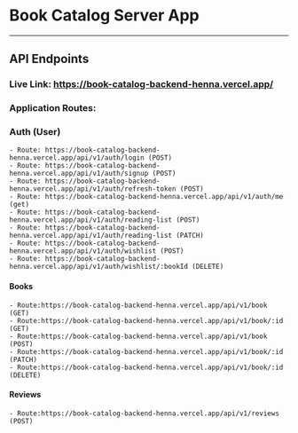 # Book Catalog Server App

<hr>

## API Endpoints

### Live Link: https://book-catalog-backend-henna.vercel.app/

### Application Routes:

### Auth (User)

    - Route: https://book-catalog-backend-henna.vercel.app/api/v1/auth/login (POST)
    - Route: https://book-catalog-backend-henna.vercel.app/api/v1/auth/signup (POST)
    - Route: https://book-catalog-backend-henna.vercel.app/api/v1/auth/refresh-token (POST)
    - Route: https://book-catalog-backend-henna.vercel.app/api/v1/auth/me (get)
    - Route: https://book-catalog-backend-henna.vercel.app/api/v1/auth/reading-list (POST)
    - Route: https://book-catalog-backend-henna.vercel.app/api/v1/auth/reading-list (PATCH)
    - Route: https://book-catalog-backend-henna.vercel.app/api/v1/auth/wishlist (POST)
    - Route: https://book-catalog-backend-henna.vercel.app/api/v1/auth/wishlist/:bookId (DELETE)

#### Books

    - Route:https://book-catalog-backend-henna.vercel.app/api/v1/book (GET)
    - Route:https://book-catalog-backend-henna.vercel.app/api/v1/book/:id (GET)
    - Route:https://book-catalog-backend-henna.vercel.app/api/v1/book (POST)
    - Route:https://book-catalog-backend-henna.vercel.app/api/v1/book/:id (PATCH)
    - Route:https://book-catalog-backend-henna.vercel.app/api/v1/book/:id (DELETE)

#### Reviews

    - Route:https://book-catalog-backend-henna.vercel.app/api/v1/reviews (POST)
